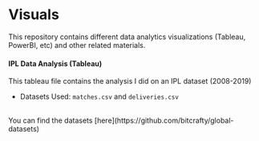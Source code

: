 <h1 styel:"text-align: center; color: gold;">Visuals</h1></center>
This repository contains different data analytics visualizations (Tableau, PowerBI, etc) and other related materials. 


#### IPL Data Analysis (Tableau)
This tableau file contains the analysis I did on an IPL dataset (2008-2019)
<br>
- Datasets Used: `matches.csv` and `deliveries.csv`
<br>
You can find the datasets [here](https://github.com/bitcrafty/global-datasets)

